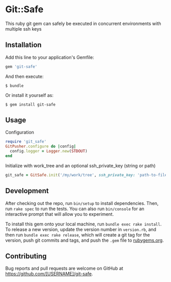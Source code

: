 # Git::Safe

This ruby git gem can safely be executed in concurrent environments with multiple ssh keys

## Installation

Add this line to your application's Gemfile:

```ruby
gem 'git-safe'
```

And then execute:

    $ bundle

Or install it yourself as:

    $ gem install git-safe

## Usage
Configuration
```ruby
require 'git_safe'
GitPusher.configure do |config|
  config.logger = Logger.new(STDOUT)
end
```

Initialize with work_tree and an optional ssh_private_key (string or path)
```ruby
git_safe = GitSafe.init('/my/work/tree', ssh_private_key: 'path-to-file-or-string')
```

## Development

After checking out the repo, run `bin/setup` to install dependencies. Then, run `rake spec` to run the tests. You can also run `bin/console` for an interactive prompt that will allow you to experiment.

To install this gem onto your local machine, run `bundle exec rake install`. To release a new version, update the version number in `version.rb`, and then run `bundle exec rake release`, which will create a git tag for the version, push git commits and tags, and push the `.gem` file to [rubygems.org](https://rubygems.org).

## Contributing

Bug reports and pull requests are welcome on GitHub at https://github.com/[USERNAME]/git-safe.

